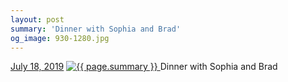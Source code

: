 ```yaml
---
layout: post
summary: 'Dinner with Sophia and Brad'
og_image: 930-1280.jpg
---
```


<p>
  <time>
    <a href="/930">July 18, 2019</a>
  </time>
  <a href="/930">
    <img src="{{ site.assets_url }}/930-640.jpg" srcset="{{ site.assets_url }}/930-320.jpg 320w, {{ site.assets_url }}/930-640.jpg 640w, {{ site.assets_url }}/930-960.jpg 960w, {{ site.assets_url }}/930-1280.jpg 1280w" sizes="(min-width: 700px) 50vw, calc(100vw - 2rem)" alt="{{ page.summary }}" />
  </a>
  <span>Dinner with Sophia and Brad</span>
</p>
